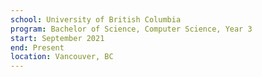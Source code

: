 ```yaml
---
school: University of British Columbia
program: Bachelor of Science, Computer Science, Year 3
start: September 2021
end: Present
location: Vancouver, BC
---
```

